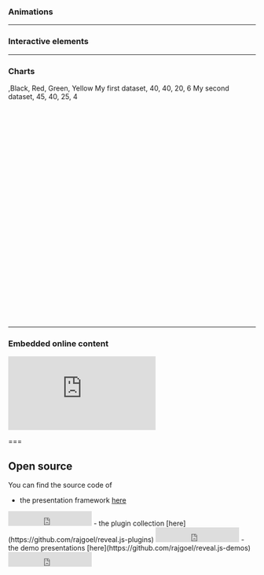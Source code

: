 ### Animations

<div data-animate data-load="animate/heart.svg">
<!--
{
"setup": [
{
"element": "#heart",
"modifier": "function() { this.animate(1500).ease('<>').scale(.9).loop(true,true);}"
}
]
}
-->
</div>

---

### Interactive elements

<div class="anything">
<!-- { "initialize": "function(container,options) {globe(container);}" } -->
</div>

---

### Charts

<div style="height:480px">
<canvas data-chart="pie">
,Black, Red, Green, Yellow
My first dataset, 40, 40, 20, 6
My second dataset, 45, 40, 25, 4
</canvas>
</div>

---

<!-- .slide: data-fullscreen="true"  -->

### Embedded online content

<iframe class="stretch" src="https://www.youtube.com/embed/5xAgp6i9lUQ?rel=0" frameborder="0" allowfullscreen></iframe>

===

## Open source

You can find the source code of

- the presentation framework [here](https://github.com/hakimel/reveal.js)
<iframe src="https://ghbtns.com/github-btn.html?user=hakimel&repo=reveal.js&type=star&count=true&size=large" frameborder="0" scrolling="0" width="170" height="30" title="GitHub"></iframe>
- the plugin collection [here](https://github.com/rajgoel/reveal.js-plugins)
<iframe src="https://ghbtns.com/github-btn.html?user=rajgoel&repo=reveal.js-plugins&type=star&count=true&size=large" frameborder="0" scrolling="0" width="170" height="30" title="GitHub"></iframe>
- the demo presentations [here](https://github.com/rajgoel/reveal.js-demos)
<iframe src="https://ghbtns.com/github-btn.html?user=rajgoel&repo=reveal.js-demos&type=star&count=true&size=large" frameborder="0" scrolling="0" width="170" height="30" title="GitHub"></iframe>

